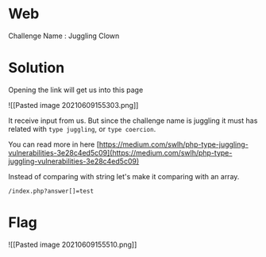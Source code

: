 # Web

Challenge Name : Juggling Clown

# Solution

Opening the link will get us into this page

![[Pasted image 20210609155303.png]]

It receive input from us. But since the challenge name is juggling it must has related with `type juggling`, or `type coercion`.

You can read more in here [https://medium.com/swlh/php-type-juggling-vulnerabilities-3e28c4ed5c09](https://medium.com/swlh/php-type-juggling-vulnerabilities-3e28c4ed5c09)

Instead of comparing with string let's make it comparing with an array. 

```
/index.php?answer[]=test
```

# Flag

![[Pasted image 20210609155510.png]]
